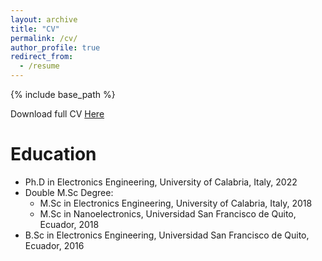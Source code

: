 ```yaml
---
layout: archive
title: "CV"
permalink: /cv/
author_profile: true
redirect_from:
  - /resume
---
```


{% include base_path %}

Download full CV [Here](http://estebanjgc.github.io/files/CV_ESTEBAN_GARZON_13_11_2023.pdf)


Education
======
* Ph.D in Electronics Engineering, University of Calabria, Italy, 2022 
* Double M.Sc Degree:
  * M.Sc in Electronics Engineering, University of Calabria, Italy, 2018
  * M.Sc in Nanoelectronics, Universidad San Francisco de Quito, Ecuador, 2018
* B.Sc in Electronics Engineering, Universidad San Francisco de Quito, Ecuador, 2016

<!--
Work experience
======
* Summer 2015: Research Assistant
  * Github University
  * Duties included: Tagging issues
  * Supervisor: Professor Git

* Fall 2015: Research Assistant
  * Github University
  * Duties included: Merging pull requests
  * Supervisor: Professor Hub
  
Skills
======
* Skill 1
* Skill 2
  * Sub-skill 2.1
  * Sub-skill 2.2
  * Sub-skill 2.3
* Skill 3

Publications
======
  <ul>{% for post in site.publications %}
    {% include archive-single-cv.html %}
  {% endfor %}</ul>
  
Talks
======
  <ul>{% for post in site.talks %}
    {% include archive-single-talk-cv.html %}
  {% endfor %}</ul>
  
Teaching
======
  <ul>{% for post in site.teaching %}
    {% include archive-single-cv.html %}
  {% endfor %}</ul>
  
Service and leadership
======
* Currently signed in to 43 different slack teams-->
